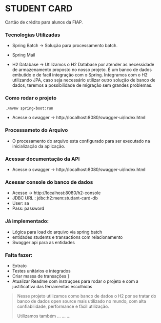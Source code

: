 # STUDENT CARD
Cartão de crédito para alunos da FIAP.


### Tecnologias Utilizadas

- Spring Batch 
   -> Solução para processamento batch.

- Spring Mail

- H2 Database
  -> Utilizamos o H2 Database por atender as necessidade de armazenamento proposto no nosso projeto. É um banco de dados embutido e de facil integração
  com o Spring. Integramos com o H2 utilizando JPA, caso seja necessário utilizar outro solução de banco de dados, teremos a 
  possibilidade de migração sem grandes problemas. 


### Como rodar o projeto

```bash
./mvnw spring-boot:run
```

-  Acesse o swagger -> http://localhost:8080/swagger-ui/index.html

### Processameto do Arquivo
- O procesamento do arquivo esta configurado para ser executado na inicialização da aplicação.


### Acessar documentação da API
-  Acesse o swagger -> http://localhost:8080/swagger-ui/index.html


### Acessar console do banco de dados 
- Acesse -> http://localhost:8080/h2-console
- JDBC URL : jdbc:h2:mem:studant-card-db
- User: sa 
- Pass: password


### Já implementado:

- Lógica para load do arquivo via spring batch
- entidades students e transactions com relacionamento
- Swagger api para as entidades 

### Falta fazer:

- Extrato
- Testes unitários e integrados
- Criar massa de transações ]
- Atualizar Readme com instruçoes para rodar o projeto e com a justificativa das ferramentas escolhidas

> Nesse projeto utilizamos como banco de dados o H2 por se tratar do banco de dados open source mais utilizado no mundo, com alta confiabilidade, performance e fácil utilização.
>
> Utilizamos também ... ... ... 